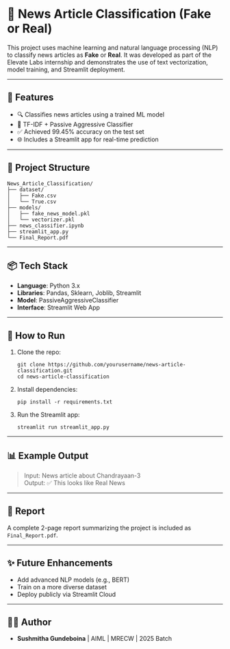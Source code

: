 
# 📰 News Article Classification (Fake or Real)

This project uses machine learning and natural language processing (NLP) to classify news articles as **Fake** or **Real**. It was developed as part of the Elevate Labs internship and demonstrates the use of text vectorization, model training, and Streamlit deployment.

---

## 📌 Features

- 🔍 Classifies news articles using a trained ML model
- 🧠 TF-IDF + Passive Aggressive Classifier
- ✅ Achieved 99.45% accuracy on the test set
- 🌐 Includes a Streamlit app for real-time prediction

---

## 📁 Project Structure

```
News_Article_Classification/
├── dataset/
│   ├── Fake.csv
│   └── True.csv
├── models/
│   ├── fake_news_model.pkl
│   └── vectorizer.pkl
├── news_classifier.ipynb
├── streamlit_app.py
└── Final_Report.pdf
```

---

## 📦 Tech Stack

- **Language**: Python 3.x
- **Libraries**: Pandas, Sklearn, Joblib, Streamlit
- **Model**: PassiveAggressiveClassifier
- **Interface**: Streamlit Web App

---

## 🚀 How to Run

1. Clone the repo:
   ```
   git clone https://github.com/yourusername/news-article-classification.git
   cd news-article-classification
   ```

2. Install dependencies:
   ```
   pip install -r requirements.txt
   ```

3. Run the Streamlit app:
   ```
   streamlit run streamlit_app.py
   ```

---

## 📊 Example Output

> Input: News article about Chandrayaan-3  
> Output: ✅ This looks like Real News

---

## 📄 Report

A complete 2-page report summarizing the project is included as `Final_Report.pdf`.

---

## ✨ Future Enhancements

- Add advanced NLP models (e.g., BERT)
- Train on a more diverse dataset
- Deploy publicly via Streamlit Cloud

---

## 👩‍💻 Author

- **Sushmitha Gundeboina** | AIML | MRECW | 2025 Batch
